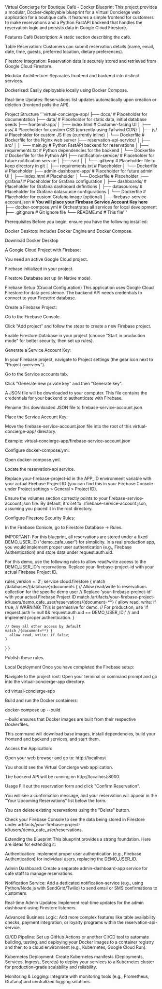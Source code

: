 Virtual Concierge for Boutique Café - Docker Blueprint
This project provides a modular, Docker-deployable blueprint for a Virtual Concierge web application for a boutique café. It features a simple frontend for customers to make reservations and a Python FastAPI backend that handles the reservation logic and persists data in Google Cloud Firestore.

Features
Café Description: A static section describing the café.

Table Reservation: Customers can submit reservation details (name, email, date, time, guests, preferred location, dietary preferences).

Firestore Integration: Reservation data is securely stored and retrieved from Google Cloud Firestore.

Modular Architecture: Separates frontend and backend into distinct services.

Dockerized: Easily deployable locally using Docker Compose.

Real-time Updates: Reservations list updates automatically upon creation or deletion (frontend polls the API).

Project Structure
'''virtual-concierge-app/
├── docs/                     # Placeholder for documentation
├── data/                     # Placeholder for static data, initial database seeds
├── frontend-app/
│   ├── index.html            # Customer-facing UI
│   ├── css/                  # Placeholder for custom CSS (currently using Tailwind CDN)
│   ├── js/                   # Placeholder for custom JS files (currently inline)
│   └── Dockerfile            # Dockerfile for the Nginx web server
├── reservation-api-service/
│   ├── src/
│   │   └── main.py           # Python FastAPI backend for reservations
│   ├── requirements.txt      # Python dependencies for the backend
│   └── Dockerfile            # Dockerfile for the Python API
├── notification-service/     # Placeholder for future notification service
│   ├── src/
│   │   └── .gitkeep          # Placeholder file to keep directory in git
│   ├── requirements.txt      # Placeholder
│   └── Dockerfile            # Placeholder
├── admin-dashboard-app/      # Placeholder for future admin UI
│   ├── index.html            # Placeholder
│   └── Dockerfile            # Placeholder
├── grafana/                  # Placeholder for Grafana configuration
│   ├── dashboards/           # Placeholder for Grafana dashboard definitions
│   ├── datasources/          # Placeholder for Grafana datasource configurations
│   └── Dockerfile            # Placeholder for custom Grafana image (optional)
├── firebase-service-account.json # **You will place your Firebase Service Account Key here**
├── docker-compose.yml        # Orchestrates all services for local development
├── .gitignore                # Git ignore file
└── README.md                 # This file'''

Prerequisites
Before you begin, ensure you have the following installed:

Docker Desktop: Includes Docker Engine and Docker Compose.

Download Docker Desktop

A Google Cloud Project with Firebase:

You need an active Google Cloud project.

Firebase initialized in your project.

Firestore Database set up (in Native mode).

Firebase Setup (Crucial Configuration)
This application uses Google Cloud Firestore for data persistence. The backend API needs credentials to connect to your Firestore database.

Create a Firebase Project:

Go to the Firebase Console.

Click "Add project" and follow the steps to create a new Firebase project.

Enable Firestore Database in your project (choose "Start in production mode" for better security, then set up rules).

Generate a Service Account Key:

In your Firebase project, navigate to Project settings (the gear icon next to "Project overview").

Go to the Service accounts tab.

Click "Generate new private key" and then "Generate key".

A JSON file will be downloaded to your computer. This file contains the credentials for your backend to authenticate with Firebase.

Rename this downloaded JSON file to firebase-service-account.json.

Place the Service Account Key:

Move the firebase-service-account.json file into the root of this virtual-concierge-app/ directory.

Example: virtual-concierge-app/firebase-service-account.json

Configure docker-compose.yml:

Open docker-compose.yml.

Locate the reservation-api service.

Replace your-firebase-project-id in the APP_ID environment variable with your actual Firebase Project ID (you can find this in your Firebase Console under Project settings > General > Project ID).

Ensure the volumes section correctly points to your firebase-service-account.json file. By default, it's set to ./firebase-service-account.json, assuming you placed it in the root directory.

Configure Firestore Security Rules:

In the Firebase Console, go to Firestore Database -> Rules.

IMPORTANT: For this blueprint, all reservations are stored under a fixed DEMO_USER_ID ("demo_cafe_user") for simplicity. In a real production app, you would implement proper user authentication (e.g., Firebase Authentication) and store data under request.auth.uid.

For this demo, use the following rules to allow read/write access to the DEMO_USER_ID's reservations. Replace your-firebase-project-id with your actual Firebase Project ID.

rules_version = '2';
service cloud.firestore {
  match /databases/{database}/documents {
    // Allow read/write to reservations collection for the specific demo user
    // Replace 'your-firebase-project-id' with your actual Firebase Project ID
    match /artifacts/your-firebase-project-id/users/demo_cafe_user/reservations/{document=**} {
      allow read, write: if true; // WARNING: This is permissive for demo.
                                 // For production, use 'if request.auth != null && request.auth.uid == DEMO_USER_ID;'
                                 // and implement proper authentication.
    }

    // Deny all other access by default
    match /{document=**} {
      allow read, write: if false;
    }
  }
}

Publish these rules.

Local Deployment
Once you have completed the Firebase setup:

Navigate to the project root:
Open your terminal or command prompt and go into the virtual-concierge-app directory.

cd virtual-concierge-app

Build and run the Docker containers:

docker-compose up --build

--build ensures that Docker images are built from their respective Dockerfiles.

This command will download base images, install dependencies, build your frontend and backend services, and start them.

Access the Application:

Open your web browser and go to: http://localhost

You should see the Virtual Concierge web application.

The backend API will be running on http://localhost:8000.

Usage
Fill out the reservation form and click "Confirm Reservation".

You will see a confirmation message, and your reservation will appear in the "Your Upcoming Reservations" list below the form.

You can delete existing reservations using the "Delete" button.

Check your Firebase Console to see the data being stored in Firestore under artifacts/your-firebase-project-id/users/demo_cafe_user/reservations.

Extending the Blueprint
This blueprint provides a strong foundation. Here are ideas for extending it:

Authentication: Implement proper user authentication (e.g., Firebase Authentication) for individual users, replacing the DEMO_USER_ID.

Admin Dashboard: Create a separate admin-dashboard-app service for café staff to manage reservations.

Notification Service: Add a dedicated notification-service (e.g., using Python/Node.js with SendGrid/Twilio) to send email or SMS confirmations to customers.

Real-time Admin Updates: Implement real-time updates for the admin dashboard using Firestore listeners.

Advanced Business Logic: Add more complex features like table availability checks, payment integration, or loyalty programs within the reservation-api-service.

CI/CD Pipeline: Set up GitHub Actions or another CI/CD tool to automate building, testing, and deploying your Docker images to a container registry and then to a cloud environment (e.g., Kubernetes, Google Cloud Run).

Kubernetes Deployment: Create Kubernetes manifests (Deployments, Services, Ingress, Secrets) to deploy your services to a Kubernetes cluster for production-grade scalability and reliability.

Monitoring & Logging: Integrate with monitoring tools (e.g., Prometheus, Grafana) and centralized logging solutions.
